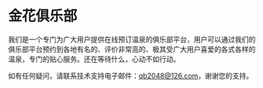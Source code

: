 # 金花俱乐部

我们是一个专门为广大用户提供在线预订温泉的俱乐部平台，用户可以通过我们的俱乐部平台预约到各地有名的、评价非常高的、极其受广大用户喜爱的各式各样的温泉，专门的贴心服务。还在等待什么，心动不如行动。

如有任何疑问，请联系技术支持电子邮件：qb2048@126.com，谢谢您的支持。
